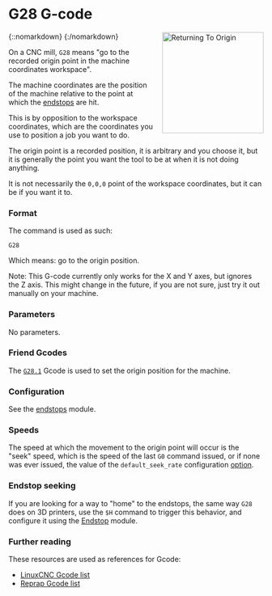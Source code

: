# G28 G-code

{::nomarkdown}
<a href="images/cnc-returning-to-origin.png">
  <img src="images/cnc-returning-to-origin.png" alt="Returning To Origin" width="200" height="200" style="float: right; margin-left: 1rem;"/>
</a>
{:/nomarkdown}

On a CNC mill, `G28` means "go to the recorded origin point in the machine coordinates workspace".

The machine coordinates are the position of the machine relative to the point at which the [endstops](endstops) are hit.

This is by opposition to the workspace coordinates, which are the coordinates you use to position a job you want to do.

The origin point is a recorded position, it is arbitrary and you choose it, but it is generally the point you want the tool to be at when it is not doing anything.

It is not necessarily the `0,0,0` point of the workspace coordinates, but it can be if you want it to.

### Format

The command is used as such:

```
G28
```

Which means: go to the origin position.

Note: This G-code currently only works for the X and Y axes, but ignores the Z axis. This might change in the future, if you are not sure, just try it out manually on your machine.

### Parameters

No parameters.

### Friend Gcodes

The [`G28.1`](g28-1) Gcode is used to set the origin position for the machine.

### Configuration

See the [endstops](endstops) module.

### Speeds

The speed at which the movement to the origin point will occur is the "seek" speed, which is the speed of the last `G0` command issued, or if none was ever issued, the value of the `default_seek_rate` configuration [option](configuring-smoothie).

### Endstop seeking

If you are looking for a way to "home" to the endstops, the same way `G28` does on 3D printers, use the `$H` command to trigger this behavior, and configure it using the [Endstop](endstops) module.

### Further reading

These resources are used as references for Gcode:
* [LinuxCNC Gcode list](http://linuxcnc.org/docs/html/gcode.html)
* [Reprap Gcode list](http://reprap.org/wiki/G-code)
